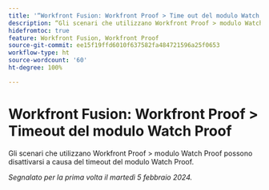 ```yaml
---
title: '“Workfront Fusion: Workfront Proof > Time out del modulo Watch Proof”'
description: “Gli scenari che utilizzano Workfront Proof > modulo Watch Proof possono disattivarsi a causa del timeout del modulo Watch Proof.”
hidefromtoc: true
feature: Workfront Fusion, Workfront Proof
source-git-commit: ee15f19ffd6010f637582fa484721596a25f0653
workflow-type: ht
source-wordcount: '60'
ht-degree: 100%

---
```



# Workfront Fusion: Workfront Proof > Timeout del modulo Watch Proof

Gli scenari che utilizzano Workfront Proof > modulo Watch Proof possono disattivarsi a causa del timeout del modulo Watch Proof.

_Segnalato per la prima volta il martedì 5 febbraio 2024._
